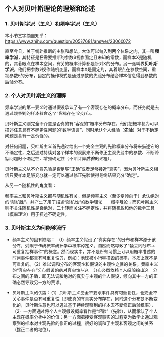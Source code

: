 ## 个人对贝叶斯理论的理解和论述

### 1. 贝叶斯学派（主义）和频率学派（主义）

本小节文字摘自知乎：[https://www.zhihu.com/question/20587681/answer/23060072
](https://www.zhihu.com/question/20587681/answer/23060072)

直至今日，关于统计推断的主张和想法，大体可以纳入到两个体系之内，其一叫**频率学派**，其特征是把需要推断的参数θ视作固定且未知的常数，而样本X是随机的，其着眼点在样本空间，有关的概率计算都是针对X的分布。另一派叫做**贝叶斯学派**，他们把参数θ视作随机变量，而样本X是固定的，其着眼点在参数空间，重视参数θ的分布，固定的操作模式是通过参数的先验分布结合样本信息得到参数的后验分布。

### 2. 个人对贝叶斯主义的理解

频率学派的第一要义时通过假设承认了有一个客观存在的概率分布，而任务就是去通过观察到的样本拟合这个“客观存在”的分布。

贝叶斯主义则完全不介意是否真的有“客观的”概率分布存在，他们把概率视为可以描述任意具有不确定性问题的“数学语言”，同时承认个人经验（**先验**）对于不确定问题是具有一定价值的。

对任何问题，贝叶斯主义首先通过给出一个完全主观的先验概率分布将来描述它的不确定性，之后通过持续对各个样本的观察来不断修正主观先验中的参数、不断降低问题的不确定性、增强确定性（不断计算**后验**的过程）。

贝叶斯主义从不介意先验是否足够“正确”或者足够接近“真实”，因为贝叶斯主义相信只要样本足够充分就一定可以通过修正先验使得最终结果充分“确定”。

从另一个随机性的角度看：

频率主义和贝叶斯主义都与随机性有关，但是频率主义（至少更倾向于）承认绝对的“随机性”，并产生了用于描述“随机性”的数学理论——概率理论；而贝叶斯主义则不关注随机性是否绝对，二十转而关注不确定性，并将随机性和他的数学工具（概率理论）用于描述不确定性。

### 3. 贝叶斯主义为何能够流行

* 频率主义的固有缺陷： （1）频率主义假设了“真实存在”的分布和样本源于该分布，受限于传统概率统计学中概率的定义，自然而然导致了“独立同分布->可重复抽样事件”的概念。然而现实中，并不是所有习惯上可以用概率描述的时间事件都具有可重复性的，例如：地球被小行星撞毁的概率，本质上就不是可重复的。（2）难以调和分布的客观性和假设的主观性之间的关系。频率主义的“真实存在”分布假设的绝对真实性与这一分布必然依赖个人经验给出这一分布之间的矛盾，即无法调和绝对的真实与主观的个人假设，倾向其中一方的正确必然导致另一方的荒谬。

* 贝叶斯主义的优势：（1）贝叶斯主义完全不要求事件具有可重复性，也完全不关心事件是否有可重复性（即使真的有真实分布存在，同时这个分布是不断变化的，贝叶斯注意也可以通过基于持续观察到的样本去不断修正后验概率），（2）一方面通过将个人主观假设概率看作是“经验”（先验），从而承认了个人主观在概率分析中的价值；另一方面把接受客观事实的过程变为数学上通过观察到的样本对主观先验的修正的过程，很好的调和了主观和客观之间的关系（摆正二者的地位）。
